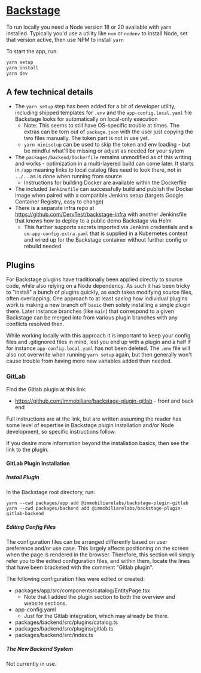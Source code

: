 # [Backstage](https://backstage.io)

To run locally you need a Node version 18 or 20 available with `yarn` installed. Typically you'd use a utility like `nvm` or `nodenv` to install Node, set that version active, then use NPM to install `yarn`

To start the app, run:

```sh
yarn setup
yarn install
yarn dev
```

## A few technical details

* The `yarn setup` step has been added for a bit of developer utility, including shipped templates for `.env` and the `app-config.local.yaml` file Backstage looks for automatically on local-only execution
  * Note: This seems to still have OS-specific trouble at times. The extras can be torn out of `package.json` with the user just copying the two files manually. The token part is not in use yet.
  * `yarn minisetup` can be used to skip the token and env loading - but be mindful what'll be missing or adjust as needed for your sytem
* The `packages/backend/Dockerfile` remains unmodified as of this writing and works - optimization in a multi-layered build can come later. It starts in `/app` meaning links to local catalog files need to look there, not in `../..` as is done when running from source
  * Instructions for building Docker are available within the Dockerfile
* The included `Jenkinsfile` can successfully build and publish the Docker image when paired with a compatible Jenkins setup (targets Google Container Registry, easy to change)
* There is a separate infra repo at https://github.com/CervTest/backstage-infra with another Jenkinsfile that knows how to deploy to a public demo Backstage via Helm
  * This further supports secrets imported via Jenkins credentials and a `cm-app-config.extra.yaml` that is supplied in a Kubernetes context and wired up for the Backstage container without further config or rebuild needed 

## Plugins

For Backstage plugins have traditionally been applied directly to source code, while also relying on a Node dependency. As such it has been tricky to "install" a bunch of plugins quickly, as each takes modifying source files, often overlapping. One approach to at least _seeing_ how individual plugins work is making a new branch off `basic` then solely installing a single plugin there. Later instance branches (like `main`) that correspond to a given Backstage can be merged into from various plugin branches with any conflicts resolved then.

While working locally with this approach it is important to keep your config files and .gitignored files in mind, lest you end up with a plugin and a half if for instance `app-config.local.yaml` has not been deleted. The `.env` file will also not overwrite when running `yarn setup` again, but then generally won't cause trouble from having more new variables added than needed.

### GitLab

Find the Gitlab plugin at this link:

  * https://github.com/immobiliare/backstage-plugin-gitlab - front and back end

Full instructions are at the link, but are written assuming the reader has some level of expertise in Backstage plugin installation and/or Node development, so specific instructions follow.

If you desire more information beyond the installation basics, then see the link to the plugin.

#### GitLab Plugin Installation

##### Install Plugin

In the Backstage root directory, run:

```
yarn --cwd packages/app add @immobiliarelabs/backstage-plugin-gitlab
yarn --cwd packages/backend add @immobiliarelabs/backstage-plugin-gitlab-backend
```

##### Editing Config Files

The configuration files can be arranged differently based on user preference and/or use case. This largely affects positioning on the screen when the page is rendered in the browser. Therefore, this section will simply refer you to the edited configuration files, and within them, locate the lines that have been bracketed with the comment "Gitlab plugin".

The following configuration files were edited or created:

  * packages/app/src/components/catalog/EntityPage.tsx
    * Note that I added the plugin section to both the overview and website sections.
  * app-config.yaml
    * Just for the Gitlab integration, which may already be there.
  * packages/backend/src/plugins/catalog.ts
  * packages/backend/src/plugins/gitlab.ts
  * packages/backend/src/index.ts

##### The New Backend System

Not currently in use.

